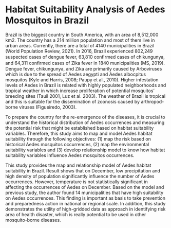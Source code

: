 # Habitat Suitability Analysis of Aedes Mosquitos in Brazil

Brazil is the biggest country in South America, with an area of 8,512,000 km2. The country has a 214 million population and most of them live in urban areas. Currently, there are a total of 4140 municipalities in Brazil (World Population Review, 2021). In 2016, Brazil experienced 802,249 suspected cases of dengue fever, 63,810 conﬁrmed cases of chikungunya, and 64,311 conﬁrmed cases of Zika fever in 1840 municipalities (MS, 2019).  Dengue fever, chikungunya, and Zika are primarily caused by Arboviruses which is due to the spread of Aedes aegypti and Aedes albocpitus mosquitos (Kyle and Harris, 2008; Paupy et al., 2010). Higher infestation levels of Aedes in Brazil is related with highly populated neighborhoods and tropical weather in which increase proliferation of potential mosquitos’ breeding sites (Tauil 2001, Luz et al. 2003).  The weather of Brazil is tropical and this is suitable for the dissemination of zoonosis caused by arthropod-borne viruses (Figueiredo, 2003).

To prepare the country for the re-emergence of the diseases, it is crucial to understand the historical distribution of Aedes occurrences and measuring the potential risk that might be established based on habitat suitability variables. Therefore, this study aims to map and model Aedes habitat suitability through the following objectives: (1) map the risk based on historical Aedes mosquitos occurrences, (2) map the environmental suitability variables and (3) develop relationship model to know how habitat suitability variables influence Aedes mosquitos occurrences. 

This study provides the map and relationship model of Aedes habitat suitability in Brazil. Result shows that on December, low precipitation and high density of population significantly influence the number of Aedes occurrences. However, temperature is not statistically significant in affecting the occurrences of Aedes on December. Based on the model and previous study, the author found 14 municipalities that have high suitability on Aedes occurrences. This finding is important as basis to take prevention and preparedness action in national or regional scale. In addition, this study demonstrates the utility of high-gridded data as approach in identifying risk area of health disaster, which is really potential to be used in other mosquito-borne diseases.

